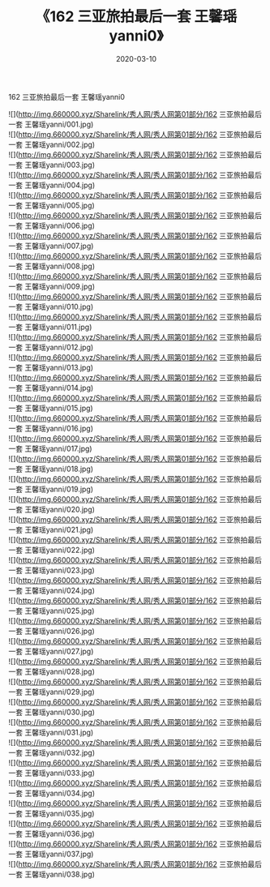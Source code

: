 ﻿---
layout: post
title:  《162 三亚旅拍最后一套 王馨瑶yanni0》
date:   2020-03-10
img: http://img.660000.xyz/Sharelink/秀人网/秀人网第01部分/162 三亚旅拍最后一套 王馨瑶yanni0/000.jpg
categories: [美女, 清纯, 唯美]
---

162 三亚旅拍最后一套 王馨瑶yanni0

  ![](http://img.660000.xyz/Sharelink/秀人网/秀人网第01部分/162 三亚旅拍最后一套 王馨瑶yanni/001.jpg) <br> ![](http://img.660000.xyz/Sharelink/秀人网/秀人网第01部分/162 三亚旅拍最后一套 王馨瑶yanni/002.jpg) <br> ![](http://img.660000.xyz/Sharelink/秀人网/秀人网第01部分/162 三亚旅拍最后一套 王馨瑶yanni/003.jpg) <br> ![](http://img.660000.xyz/Sharelink/秀人网/秀人网第01部分/162 三亚旅拍最后一套 王馨瑶yanni/004.jpg) <br> ![](http://img.660000.xyz/Sharelink/秀人网/秀人网第01部分/162 三亚旅拍最后一套 王馨瑶yanni/005.jpg) <br> ![](http://img.660000.xyz/Sharelink/秀人网/秀人网第01部分/162 三亚旅拍最后一套 王馨瑶yanni/006.jpg) <br> ![](http://img.660000.xyz/Sharelink/秀人网/秀人网第01部分/162 三亚旅拍最后一套 王馨瑶yanni/007.jpg) <br> ![](http://img.660000.xyz/Sharelink/秀人网/秀人网第01部分/162 三亚旅拍最后一套 王馨瑶yanni/008.jpg) <br> ![](http://img.660000.xyz/Sharelink/秀人网/秀人网第01部分/162 三亚旅拍最后一套 王馨瑶yanni/009.jpg) <br> ![](http://img.660000.xyz/Sharelink/秀人网/秀人网第01部分/162 三亚旅拍最后一套 王馨瑶yanni/010.jpg) <br> ![](http://img.660000.xyz/Sharelink/秀人网/秀人网第01部分/162 三亚旅拍最后一套 王馨瑶yanni/011.jpg) <br> ![](http://img.660000.xyz/Sharelink/秀人网/秀人网第01部分/162 三亚旅拍最后一套 王馨瑶yanni/012.jpg) <br> ![](http://img.660000.xyz/Sharelink/秀人网/秀人网第01部分/162 三亚旅拍最后一套 王馨瑶yanni/013.jpg) <br> ![](http://img.660000.xyz/Sharelink/秀人网/秀人网第01部分/162 三亚旅拍最后一套 王馨瑶yanni/014.jpg) <br> ![](http://img.660000.xyz/Sharelink/秀人网/秀人网第01部分/162 三亚旅拍最后一套 王馨瑶yanni/015.jpg) <br> ![](http://img.660000.xyz/Sharelink/秀人网/秀人网第01部分/162 三亚旅拍最后一套 王馨瑶yanni/016.jpg) <br> ![](http://img.660000.xyz/Sharelink/秀人网/秀人网第01部分/162 三亚旅拍最后一套 王馨瑶yanni/017.jpg) <br> ![](http://img.660000.xyz/Sharelink/秀人网/秀人网第01部分/162 三亚旅拍最后一套 王馨瑶yanni/018.jpg) <br> ![](http://img.660000.xyz/Sharelink/秀人网/秀人网第01部分/162 三亚旅拍最后一套 王馨瑶yanni/019.jpg) <br> ![](http://img.660000.xyz/Sharelink/秀人网/秀人网第01部分/162 三亚旅拍最后一套 王馨瑶yanni/020.jpg) <br> ![](http://img.660000.xyz/Sharelink/秀人网/秀人网第01部分/162 三亚旅拍最后一套 王馨瑶yanni/021.jpg) <br> ![](http://img.660000.xyz/Sharelink/秀人网/秀人网第01部分/162 三亚旅拍最后一套 王馨瑶yanni/022.jpg) <br> ![](http://img.660000.xyz/Sharelink/秀人网/秀人网第01部分/162 三亚旅拍最后一套 王馨瑶yanni/023.jpg) <br> ![](http://img.660000.xyz/Sharelink/秀人网/秀人网第01部分/162 三亚旅拍最后一套 王馨瑶yanni/024.jpg) <br> ![](http://img.660000.xyz/Sharelink/秀人网/秀人网第01部分/162 三亚旅拍最后一套 王馨瑶yanni/025.jpg) <br> ![](http://img.660000.xyz/Sharelink/秀人网/秀人网第01部分/162 三亚旅拍最后一套 王馨瑶yanni/026.jpg) <br> ![](http://img.660000.xyz/Sharelink/秀人网/秀人网第01部分/162 三亚旅拍最后一套 王馨瑶yanni/027.jpg) <br> ![](http://img.660000.xyz/Sharelink/秀人网/秀人网第01部分/162 三亚旅拍最后一套 王馨瑶yanni/028.jpg) <br> ![](http://img.660000.xyz/Sharelink/秀人网/秀人网第01部分/162 三亚旅拍最后一套 王馨瑶yanni/029.jpg) <br> ![](http://img.660000.xyz/Sharelink/秀人网/秀人网第01部分/162 三亚旅拍最后一套 王馨瑶yanni/030.jpg) <br> ![](http://img.660000.xyz/Sharelink/秀人网/秀人网第01部分/162 三亚旅拍最后一套 王馨瑶yanni/031.jpg) <br> ![](http://img.660000.xyz/Sharelink/秀人网/秀人网第01部分/162 三亚旅拍最后一套 王馨瑶yanni/032.jpg) <br> ![](http://img.660000.xyz/Sharelink/秀人网/秀人网第01部分/162 三亚旅拍最后一套 王馨瑶yanni/033.jpg) <br> ![](http://img.660000.xyz/Sharelink/秀人网/秀人网第01部分/162 三亚旅拍最后一套 王馨瑶yanni/034.jpg) <br> ![](http://img.660000.xyz/Sharelink/秀人网/秀人网第01部分/162 三亚旅拍最后一套 王馨瑶yanni/035.jpg) <br> ![](http://img.660000.xyz/Sharelink/秀人网/秀人网第01部分/162 三亚旅拍最后一套 王馨瑶yanni/036.jpg) <br> ![](http://img.660000.xyz/Sharelink/秀人网/秀人网第01部分/162 三亚旅拍最后一套 王馨瑶yanni/037.jpg) <br> ![](http://img.660000.xyz/Sharelink/秀人网/秀人网第01部分/162 三亚旅拍最后一套 王馨瑶yanni/038.jpg) <br>